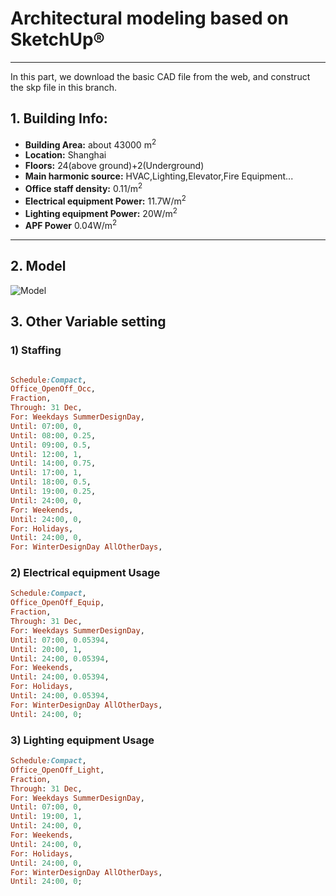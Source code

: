 # Architectural modeling based on SketchUp®

------

In this part, we download the basic CAD file from the web, and construct the skp file in this branch.
## 1. Building Info:
  -  **Building Area:**               about 43000 m<sup>2</sup>
  -  **Location:**                 Shanghai
  -  **Floors:**                    24(above ground)+2(Underground)
  -  **Main harmonic source:**        HVAC,Lighting,Elevator,Fire Equipment...
  -  **Office staff density:**        0.11/m<sup>2</sup>
  -  **Electrical equipment Power:**  11.7W/m<sup>2</sup>
  -  **Lighting equipment Power:**    20W/m<sup>2</sup>
  -  **APF Power**                    0.04W/m<sup>2</sup>

---
## 2. Model
![Model]()
## 3. Other Variable setting
### 1) Staffing
``` ruby

Schedule:Compact,
Office_OpenOff_Occ,
Fraction,
Through: 31 Dec,
For: Weekdays SummerDesignDay,
Until: 07:00, 0,
Until: 08:00, 0.25,
Until: 09:00, 0.5,
Until: 12:00, 1,
Until: 14:00, 0.75,
Until: 17:00, 1,
Until: 18:00, 0.5,
Until: 19:00, 0.25,
Until: 24:00, 0,
For: Weekends,
Until: 24:00, 0,
For: Holidays,
Until: 24:00, 0,
For: WinterDesignDay AllOtherDays,

```
### 2) Electrical equipment Usage
``` ruby
Schedule:Compact,
Office_OpenOff_Equip,
Fraction,
Through: 31 Dec,
For: Weekdays SummerDesignDay,
Until: 07:00, 0.05394,
Until: 20:00, 1,
Until: 24:00, 0.05394,
For: Weekends,
Until: 24:00, 0.05394,
For: Holidays,
Until: 24:00, 0.05394,
For: WinterDesignDay AllOtherDays,
Until: 24:00, 0;

```
### 3) Lighting equipment Usage
``` ruby
Schedule:Compact,
Office_OpenOff_Light,
Fraction,
Through: 31 Dec,
For: Weekdays SummerDesignDay,
Until: 07:00, 0,
Until: 19:00, 1,
Until: 24:00, 0,
For: Weekends,
Until: 24:00, 0,
For: Holidays,
Until: 24:00, 0,
For: WinterDesignDay AllOtherDays,
Until: 24:00, 0;
```
